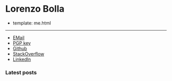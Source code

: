 # Lorenzo Bolla

- template: me.html

----------------

* [EMail][1]
* [PGP key][2]
* [Github][3]
* [StackOverflow][4]
* [LinkedIn][5]

### Latest posts

   [1]: mailto:lbolla@gmail.com
   [2]: /keys/lbolla_gmail_com.asc
   [3]: https://github.com/lbolla/
   [4]: http://stackoverflow.com/users/1063605/lbolla
   [5]: http://www.linkedin.com/in/lorenzobolla
